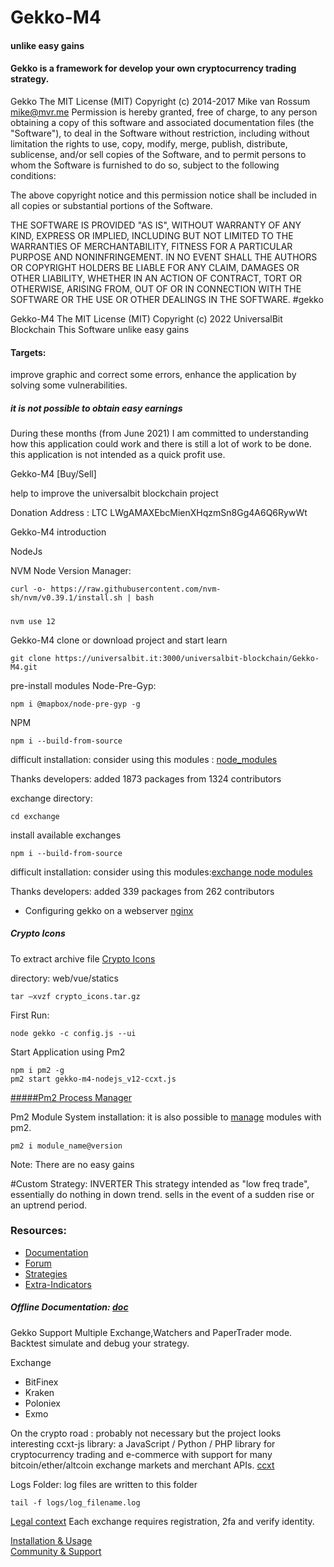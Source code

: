 # Gekko-M4
#### unlike easy gains


#### Gekko is a framework for develop your own cryptocurrency trading strategy.


Gekko 
The MIT License (MIT) Copyright (c) 2014-2017 Mike van Rossum mike@mvr.me
Permission is hereby granted, free of charge, to any person obtaining a copy of this software and associated documentation files (the "Software"), to deal in the Software without restriction, including without limitation the rights to use, copy, modify, merge, publish, distribute, sublicense, and/or sell copies of the Software, and to permit persons to whom the Software is furnished to do so, subject to the following conditions:

The above copyright notice and this permission notice shall be included in all copies or substantial portions of the Software.

THE SOFTWARE IS PROVIDED "AS IS", WITHOUT WARRANTY OF ANY KIND, EXPRESS OR IMPLIED, INCLUDING BUT NOT LIMITED TO THE WARRANTIES OF MERCHANTABILITY, FITNESS FOR A PARTICULAR PURPOSE AND NONINFRINGEMENT. IN NO EVENT SHALL THE AUTHORS OR COPYRIGHT HOLDERS BE LIABLE FOR ANY CLAIM, DAMAGES OR OTHER LIABILITY, WHETHER IN AN ACTION OF CONTRACT, TORT OR OTHERWISE, ARISING FROM, OUT OF OR IN CONNECTION WITH THE SOFTWARE OR THE USE OR OTHER DEALINGS IN THE SOFTWARE. #gekko



Gekko-M4 The MIT License (MIT) Copyright (c) 2022 UniversalBit Blockchain This Software unlike easy gains
#### Targets:
improve graphic and correct some errors, enhance the application by solving some vulnerabilities.


##### it is not possible to obtain easy earnings



During these months (from June 2021) I am committed to understanding how this application could work and there is still a lot of work to be done. this application is not intended as a quick profit use.


Gekko-M4 [Buy/Sell]

help to improve the universalbit blockchain project 























Donation Address : LTC LWgAMAXEbcMienXHqzmSn8Gg4A6Q6RywWt


Gekko-M4
introduction

NodeJs

NVM Node Version Manager:
```
curl -o- https://raw.githubusercontent.com/nvm-sh/nvm/v0.39.1/install.sh | bash

```


#####
```
nvm use 12

```

Gekko-M4
clone or download project and start learn

```
git clone https://universalbit.it:3000/universalbit-blockchain/Gekko-M4.git

```


pre-install modules Node-Pre-Gyp:
```
npm i @mapbox/node-pre-gyp -g

```




NPM
```
npm i --build-from-source

```

difficult installation:
consider using this modules : [node_modules](https://universalbit.it/blockchain/shared-files/1098/node_modules.tar-1.gz)

Thanks developers:
added 1873 packages from 1324 contributors


exchange directory:
```
cd exchange

```

install available exchanges
```
npm i --build-from-source

```
difficult installation:
consider using this modules:[exchange node modules](https://universalbit.it/blockchain/shared-files/1097/exchange_node_modules.tar.gz)

Thanks developers:
added 339 packages from 262 contributors


* Configuring gekko on a webserver [nginx]()

##### Crypto Icons

To extract archive file [Crypto Icons]() 

directory: web/vue/statics

```
tar –xvzf crypto_icons.tar.gz

```



First Run:
```
node gekko -c config.js --ui

```
Start Application using Pm2

```
npm i pm2 -g
pm2 start gekko-m4-nodejs_v12-ccxt.js

```
[#####Pm2 Process Manager](https://pm2.keymetrics.io/)

Pm2 Module System installation:
it is also possible to [manage](https://pm2.keymetrics.io/docs/advanced/pm2-module-system/) modules with pm2.

```
pm2 i module_name@version

```

Note:
There are no easy gains

#Custom Strategy: INVERTER
This strategy intended as "low freq trade", essentially do nothing in down trend. sells in the event of a sudden rise or an uptrend period.

### Resources:
* [Documentation](https://gekko.wizb.it/docs/installation/installing_gekko.html)
* [Forum](https://forum.gekko.wizb.it/)
* [Strategies](https://github.com/xFFFFF/Gekko-Strategies)
* [Extra-Indicators](https://github.com/Gab0/gekko-extra-indicators)

##### Offline Documentation: [doc](https://universalbit.it/blockchain/shared-files/1093/docs.tar.gz)


Gekko Support Multiple Exchange,Watchers and PaperTrader mode.
Backtest simulate and debug your strategy.

Exchange	

* BitFinex
* Kraken
* Poloniex
* Exmo         

On the crypto road : probably not necessary but the project looks interesting
ccxt-js library: a JavaScript / Python / PHP library for cryptocurrency trading and e-commerce with support for many bitcoin/ether/altcoin exchange markets and merchant APIs. [ccxt](https://readthedocs.org/projects/ccxt/)


Logs Folder:
log files are written to this folder

```
tail -f logs/log_filename.log
```

[Legal context](https://www.europarl.europa.eu/cmsdata/150761/TAX3%20Study%20on%20cryptocurrencies%20and%20blockchain.pdf)
Each exchange requires registration, 2fa and verify identity.


[Installation & Usage]()	
[Community & Support]()

